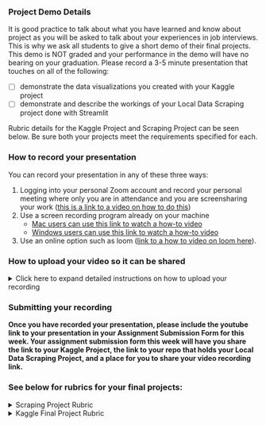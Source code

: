 ### Project Demo Details

It is good practice to talk about what you have learned and know about project as you will be asked to talk about your experiences in job interviews.  This is why we ask all students to give a short demo of their final projects.  This demo is NOT graded and your performance in the demo will have no bearing on your graduation.  Please record a 3-5 minute presentation that touches on all of the following:
 - [ ] demonstrate the data visualizations you created with your Kaggle project
 - [ ] demonstrate and describe the workings of your Local Data Scraping project done with Streamlit

Rubric details for the Kaggle Project and Scraping Project can be seen below.  Be sure both your projects meet the requirements specified for each.

### How to record your presentation
You can record your presentation in any of these three ways: 
 1. Logging into your personal Zoom account and record your personal meeting where only you are in attendance and you are screensharing your work ([this is a link to a video on how to do this](https://www.youtube.com/watch?v=njwbjFYCbGU))
 2. Use a screen recording program already on your machine
    * [Mac users can use this link to watch a how-to video](https://www.youtube.com/watch?v=w9Byefp51tY)
    * [Windows users can use this link to watch a how-to video](https://www.youtube.com/watch?v=PJB7pM5bvNI)
 3. Use an online option such as loom ([link to a how to video on loom here](https://www.youtube.com/watch?v=oAdLPbfXcQo)).

### How to upload your video so it can be shared
<details>
<summary>Click here to expand detailed instructions on how to upload your recording</summary>
<br>
<h4>1. Make sure you're logged in to youtube.</h4>
 <p>If you don't have a youtube account, <a href="https://support.google.com/youtube/answer/161805?hl=en&co=GENIE.Platform%3DDesktop">create one by following these instructions</a>.</p>
 <p>You will know you're logged in if you have an initial/icon/other in the top right corner (where the M in the brown circle is on this screenshot):</p>
 
 ![User logged in to youtube account](https://github.com/Code-the-Dream-School/intro-to-programming-2025/blob/d2f9b35d7206eeb0af24f85a8e8e5d97d43cbfad/images/Screenshot%202025-01-27%20at%204.01.20%E2%80%AFPM.png?raw=true)

 <h4>2. Click `+ Create` in the top right and select `Upload video`</h4>
 
 ![Create menu expanded](https://github.com/Code-the-Dream-School/intro-to-programming-2025/blob/d2f9b35d7206eeb0af24f85a8e8e5d97d43cbfad/images/Screenshot%202025-01-27%20at%204.01.27%E2%80%AFPM.png?raw=true)

 <h4>3. In the Upload videos window that appears, click the black `Select files` button</h4>
 <p>You'll need to select the file of your recording you have saved on your computer.</p>
 
 ![Upload videos modal](https://github.com/Code-the-Dream-School/intro-to-programming-2025/blob/d2f9b35d7206eeb0af24f85a8e8e5d97d43cbfad/images/Screenshot%202025-01-27%20at%204.01.35%E2%80%AFPM.png?raw=true)

<h4>4. The fle title will be the default video title.  You can change this to include your name and "Python Essentials Final Projects Presentation"</h4>

![Edit Video Details title](https://github.com/Code-the-Dream-School/intro-to-programming-2025/blob/d2f9b35d7206eeb0af24f85a8e8e5d97d43cbfad/images/Screenshot%202025-01-27%20at%204.02.17%E2%80%AFPM.png?raw=true)

<h4>5. Scroll down under the title; select "No, it's not made for kids" and click on the `Show more` gray button to make further setting changes</h4>

![Adjust video settings](https://github.com/Code-the-Dream-School/intro-to-programming-2025/blob/d2f9b35d7206eeb0af24f85a8e8e5d97d43cbfad/images/Screenshot%202025-01-27%20at%204.02.30%E2%80%AFPM.png?raw=true)

<h4>6. You'll want to be sure the following options for some of the sections that appear after click `Show more` are set to the following:</h4>

 - [ ] Altered content: select "No" since you have not used AI to alter reality in your video
 
 - [ ] Recording date and location: please select the date you made your final project recording
      
 - [ ] Shorts remixing: select "Don't allow remixing"
       
 - [ ] Comments and ratings: if you would like classmates to leave comments, leave comments "On", otherwise you can turn them off by selecting "Off".  _NOTE: we do not and cannot monitor comments.  Please report anything concerning to Code the Dream but have screenshots if needed._  You can also UNcheck the "Show how many viewers like this video if you wish.
       
 - [ ] Click the black `Next` button in the bottom right to proceed from the Details section of the upload through the Video elements and Checks portion.
       
 - [ ] Once you are on the Visibility section of the upload, select "Unlisted" as seen here

![Select Unlisted](https://github.com/Code-the-Dream-School/intro-to-programming-2025/blob/d2f9b35d7206eeb0af24f85a8e8e5d97d43cbfad/images/Screenshot%202025-01-27%20at%204.04.52%E2%80%AFPM.png?raw=true)

 - [ ] Lastly, click `Save` and copy your video link as seen here

![Save and copy](https://github.com/Code-the-Dream-School/intro-to-programming-2025/blob/d2f9b35d7206eeb0af24f85a8e8e5d97d43cbfad/images/Screenshot%202025-01-27%20at%204.05.09%E2%80%AFPM.png?raw=true)
 
</details>

### Submitting your recording
**Once you have recorded your presentation, please include the youtube link to your presentation in your Assignment Submission Form for this week.  Your assignment submission form this week will have you share the link to your Kaggle Project, the link to your repo that holds your Local Data Scraping Project, and a place for you to share your video recording link.**

### See below for rubrics for your final projects:

<details>
<summary>Scraping Project Rubric</summary>
* **Web Scraping**

    * [ ] Uses appropriate libraries (Selenium) to retrieve data from the web
    * [ ] Handles common scraping challenges like missing tags, pagination, and user-agent headers
    * [ ] Saves raw data in a structured format such as .csv or .json
    * [ ] Avoids scraping duplication or redundant requests

* **Data Cleaning & Transformation**

    * [ ] Loads raw data into a Pandas DataFrame or equivalent structure
    * [ ] Cleans missing, duplicate, or malformed entries effectively
    * [ ] Applies appropriate transformations, groupings, or filters
    * [ ] Shows before/after stages of cleaning or reshaping

* **Data Visualization**

    * [ ] Includes at least three visualizations using Plotly, Streamlit, or Dash
    * [ ] Visuals are relevant, well-labeled, and support the data story
    * [ ] User interactions such as dropdowns or sliders are implemented
    * [ ] Visualizations respond correctly to user input or filters

* **Dashboard / App Functionality**

    * [ ] Built with Streamlit or Dash to display data and insights
    * [ ] Features clean layout and responsive components
    * [ ] Allows users to explore different aspects of the data
    * [ ] Provides clear titles, instructions, and descriptions for user guidance

* **Code Quality & Documentation**

    * [ ] Code is well-organized and split into logical sections or functions
    * [ ] Inline comments or markdown cells explain major steps or choices
    * [ ] All dependencies are listed and environment setup is reproducible
    * [ ] Comments or markdown cells explain logic
    * [ ] `README.md` includes summary, setup steps, and a screenshot  
</details>

<details>
<summary>Kaggle Final Project Rubric</summary>
 ## Kaggle Project Rubric

* **General Code Quality**

    * [ ]  Code demonstrates a strong understanding of Python basics. 
    * [ ]  Code is well organized and documented with comments.
    * [ ]  Functions are used to structure and organize the code.

* **File Handling and Data Loading**

    * [ ]  Data is loaded from appropriate file formats (CSV, JSON, etc.) using Pandas.
    * [ ]  File paths and loading procedures are clearly defined and handled robustly.
    * [ ]  Demonstrates effective use of Pandas `read_csv()`, `read_json()`, or similar functions.
    * [ ]  Uses `head()`, `tail()`, and `info()` effectively to preview and inspect the data.

* **Data Wrangling and Transformation**

    * [ ]  Demonstrates proficiency in using Pandas for data selection, filtering, and transformation.
    * [ ]  Implements advanced data manipulation techniques, including indexing, slicing, and data type conversion.
    * [ ]  Handles missing data effectively using `dropna()` or `fillna()` with appropriate strategies.
    * [ ]  Identifies and removes duplicate records if necessary using Pandas.
    * [ ]  Code is efficient, well-documented, and follows Pandas best practices.
    * [ ]  At least three extracted features

* **Data Aggregation**

    * [ ]  Uses Pandas `groupby()` function effectively to aggregate data and gain insights.
    * [ ]  Applies a variety of aggregation functions (e.g., `sum()`, `mean()`, `count()`, `min()`, `max()`) to analyze grouped data.
    * [ ]  Clearly presents and interprets the results of data aggregation.
    * [ ]  At least 3 aggregations

* **Visualization Quality**

    * [ ]  Creates multiple (3+) high-quality, informative, and visually appealing visualizations using appropriate libraries (e.g., Matplotlib, Seaborn, Plotly).
    * [ ]  Visualizations are clear, concise, and easy to understand, with appropriate titles, labels, legends, and color schemes.
    * [ ]  Demonstrates strong understanding of design principles.
    * [ ]  Provides clear explanations of the insights conveyed by each visualization.

* **Chart Types and Interpretation**

    * [ ]  Uses a diverse range of chart types (e.g., scatter plots, bar charts, histograms, box plots, heatmaps) to provide a comprehensive view of the data.
    * [ ]  Demonstrates a clear understanding of the strengths and weaknesses of each chart type and selects them strategically.
    * [ ]  Provides insightful interpretations of the visualizations, connecting them to the data analysis and the problem domain.

* **Dataset and Feature Understanding**

    * [ ]  Uses a dataset that is appropriate for the analysis.
    * [ ]  Demonstrates a clear understanding of the dataset's characteristics, limitations, and potential biases.
    * [ ]  Selects and uses a sufficient number of relevant features to support a meaningful analysis.

* **Conclusions and Insights**

    * [ ]  Provides a clear, concise, and insightful summary of the project's key findings and conclusions.
    * [ ]  Connects the findings to the original problem or question and discusses their implications.
    * [ ]  Identifies potential limitations of the analysis.
    * [ ]  Demonstrates a strong understanding of the data's story and effectively communicates it.
    * [ ]  At least 3 conclusions supported by charts and text.

* **Reproducibility**

    * [ ]  Provides a well-organized and clearly documented notebook or script that allows others to easily reproduce the entire analysis.
    * [ ]  All dependencies are clearly specified.

</details>
